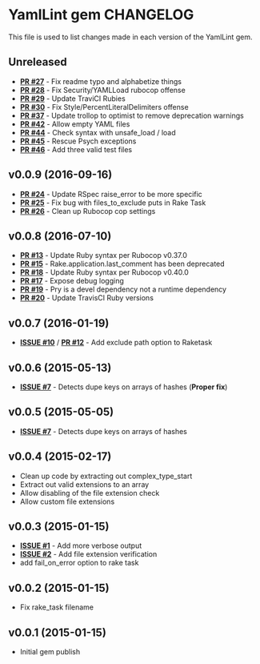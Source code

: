 # YamlLint gem CHANGELOG
This file is used to list changes made in each version of the YamlLint gem.

## Unreleased
- **[PR #27](https://github.com/shortdudey123/yamllint/pull/27)** - Fix readme typo and alphabetize things
- **[PR #28](https://github.com/shortdudey123/yamllint/pull/28)** - Fix Security/YAMLLoad rubocop offense
- **[PR #29](https://github.com/shortdudey123/yamllint/pull/29)** - Update TraviCI Rubies
- **[PR #30](https://github.com/shortdudey123/yamllint/pull/30)** - Fix Style/PercentLiteralDelimiters offense
- **[PR #37](https://github.com/shortdudey123/yamllint/pull/37)** - Update trollop to optimist to remove deprecation warnings
- **[PR #42](https://github.com/shortdudey123/yamllint/pull/42)** - Allow empty YAML files
- **[PR #44](https://github.com/shortdudey123/yamllint/pull/44)** - Check syntax with unsafe_load / load
- **[PR #45](https://github.com/shortdudey123/yamllint/pull/45)** - Rescue Psych exceptions
- **[PR #46](https://github.com/shortdudey123/yamllint/pull/46)** - Add three valid test files

## v0.0.9 (2016-09-16)
- **[PR #24](https://github.com/shortdudey123/yamllint/pull/24)** - Update RSpec raise_error to be more specific
- **[PR #25](https://github.com/shortdudey123/yamllint/pull/25)** - Fix bug with files_to_exclude puts in Rake Task
- **[PR #26](https://github.com/shortdudey123/yamllint/pull/26)** - Clean up Rubocop cop settings

## v0.0.8 (2016-07-10)
- **[PR #13](https://github.com/shortdudey123/yamllint/pull/13)** - Update Ruby syntax per Rubocop v0.37.0
- **[PR #15](https://github.com/shortdudey123/yamllint/pull/15)** - Rake.application.last_comment has been deprecated
- **[PR #18](https://github.com/shortdudey123/yamllint/pull/18)** - Update Ruby syntax per Rubocop v0.40.0
- **[PR #17](https://github.com/shortdudey123/yamllint/pull/17)** - Expose debug logging
- **[PR #19](https://github.com/shortdudey123/yamllint/pull/19)** - Pry is a devel dependency not a runtime dependency
- **[PR #20](https://github.com/shortdudey123/yamllint/pull/20)** - Update TravisCI Ruby versions

## v0.0.7 (2016-01-19)
- **[ISSUE #10](https://github.com/shortdudey123/yamllint/issues/10)** / **[PR #12](https://github.com/shortdudey123/yamllint/pull/12)** - Add exclude path option to Raketask

## v0.0.6 (2015-05-13)
- **[ISSUE #7](https://github.com/shortdudey123/yamllint/issues/7)** - Detects dupe keys on arrays of hashes (**Proper fix**)

## v0.0.5 (2015-05-05)
- **[ISSUE #7](https://github.com/shortdudey123/yamllint/issues/7)** - Detects dupe keys on arrays of hashes

## v0.0.4 (2015-02-17)
- Clean up code by extracting out complex_type_start
- Extract out valid extensions to an array
- Allow disabling of the file extension check
- Allow custom file extensions

## v0.0.3 (2015-01-15)
- **[ISSUE #1](https://github.com/shortdudey123/yamllint/issues/1)** - Add more verbose output
- **[ISSUE #2](https://github.com/shortdudey123/yamllint/issues/2)** - Add file extension verification
- add fail_on_error option to rake task

## v0.0.2 (2015-01-15)
- Fix rake_task filename

## v0.0.1 (2015-01-15)
- Initial gem publish
